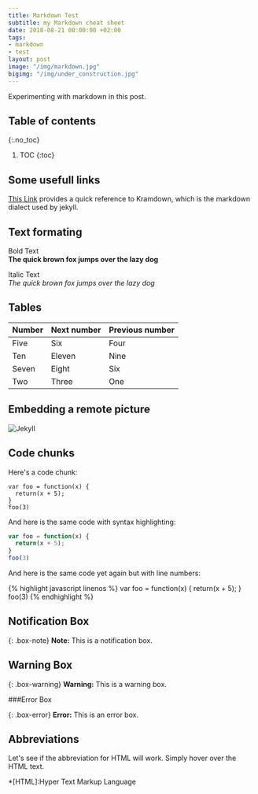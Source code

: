 ```yaml
---
title: Markdown Test
subtitle: my Markdown cheat sheet
date: 2018-08-21 00:00:00 +02:00
tags:
- markdown
- test
layout: post
image: "/img/markdown.jpg"
bigimg: "/img/under_construction.jpg"
---
```

Experimenting with markdown in this post.


## Table of contents
{:.no_toc}

1. TOC
{:toc}

## Some usefull links
[This Link](https://kramdown.gettalong.org/quickref.html) provides a quick reference to Kramdown, which is the markdown dialect used by jekyll.

## Text formating
Bold Text  
**The quick brown fox jumps over the lazy dog**

Italic Text  
_The quick brown fox jumps over the lazy dog_

## Tables

| Number | Next number | Previous number |
| :------ |:--- | :--- |
| Five | Six | Four |
| Ten | Eleven | Nine |
| Seven | Eight | Six |
| Two | Three | One |


## Embedding a remote picture
![Jekyll](http://lioon.net/assets/images/jekyll-logo-light-transparent.png)


## Code chunks
Here's a code chunk:

~~~
var foo = function(x) {
  return(x + 5);
}
foo(3)
~~~

And here is the same code with syntax highlighting:

```javascript
var foo = function(x) {
  return(x + 5);
}
foo(3)
```

And here is the same code yet again but with line numbers:

{% highlight javascript linenos %}
var foo = function(x) {
  return(x + 5);
}
foo(3)
{% endhighlight %}

## Notification Box

{: .box-note}
**Note:** This is a notification box.

## Warning Box

{: .box-warning}
**Warning:** This is a warning box.

###Error Box

{: .box-error}
**Error:** This is an error box.

## Abbreviations
Let's see if the abbreviation for HTML will work. Simply hover over the HTML text.

*[HTML]:Hyper Text Markup Language


